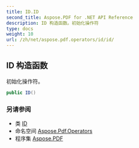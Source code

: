 ```yaml
---
title: ID.ID
second_title: Aspose.PDF for .NET API Reference
description: ID 构造函数。初始化操作符
type: docs
weight: 10
url: /zh/net/aspose.pdf.operators/id/id/
---
```

## ID 构造函数

初始化操作符。

```csharp
public ID()
```

### 另请参阅

* 类 [ID](../)
* 命名空间 [Aspose.Pdf.Operators](../../../aspose.pdf.operators/)
* 程序集 [Aspose.PDF](../../../)